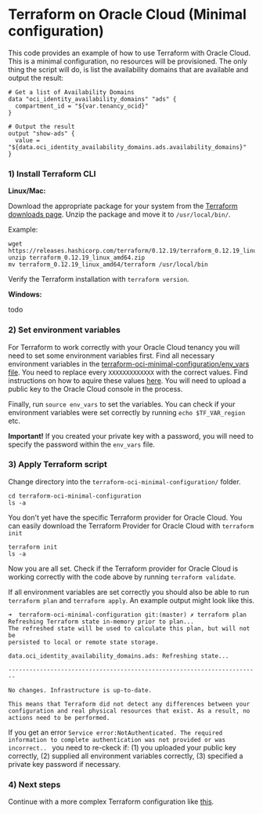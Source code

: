 # Terraform on Oracle Cloud (Minimal configuration)

This code provides an example of how to use Terraform with Oracle Cloud. This is a minimal configuration, no resources will be provisioned. The only thing the script will do, is list the availability domains that are available and output the result:

```
# Get a list of Availability Domains
data "oci_identity_availability_domains" "ads" {
  compartment_id = "${var.tenancy_ocid}"
}

# Output the result
output "show-ads" {
  value = "${data.oci_identity_availability_domains.ads.availability_domains}"
}
```

### 1) Install Terraform CLI

**Linux/Mac:**

Download the appropriate package for your system from the [Terraform downloads page](https://www.terraform.io/downloads.html). Unzip the package and move it to `/usr/local/bin/`. 

Example:

```
wget https://releases.hashicorp.com/terraform/0.12.19/terraform_0.12.19_linux_amd64.zip
unzip terraform_0.12.19_linux_amd64.zip
mv terraform_0.12.19_linux_amd64/terraform /usr/local/bin
```

Verify the Terraform installation with `terraform version`.

**Windows:**

todo

### 2) Set environment variables

For Terraform to work correctly with your Oracle Cloud tenancy you will need to set some environment variables first. Find all necessary environment variables in the [terraform-oci-minimal-configuration/env_vars file](env_vars). You need to replace every `XXXXXXXXXXXXX` with the correct values. Find instructions on how to aquire these values [here](https://docs.cloud.oracle.com/iaas/Content/API/Concepts/apisigningkey.htm#Other). You will need to upload a public key to the Oracle Cloud console in the process.

Finally, run `source env_vars` to set the variables. You can check if your environment variables were set correctly by running `echo $TF_VAR_region` etc.

**Important!** If you created your private key with a password, you will need to specify the password within the `env_vars` file.

### 3) Apply Terraform script

Change directory into the `terraform-oci-minimal-configuration/` folder.
```
cd terraform-oci-minimal-configuration
ls -a
```
You don't yet have the specific Terraform provider for Oracle Cloud. You can easily download the Terraform Provider for Oracle Cloud with `terraform init`
```
terraform init
ls -a
```
Now you are all set. Check if the Terraform provider for Oracle Cloud is working correctly with the code above by running `terraform validate`. 

If all environment variables are set correctly you should also be able to run `terraform plan` and `terraform apply`. An example output might look like this.

```
➜  terraform-oci-minimal-configuration git:(master) ✗ terraform plan
Refreshing Terraform state in-memory prior to plan...
The refreshed state will be used to calculate this plan, but will not be
persisted to local or remote state storage.

data.oci_identity_availability_domains.ads: Refreshing state...

------------------------------------------------------------------------

No changes. Infrastructure is up-to-date.

This means that Terraform did not detect any differences between your
configuration and real physical resources that exist. As a result, no
actions need to be performed.

```

If you get an error `Service error:NotAuthenticated. The required information to complete authentication was not provided or was incorrect.. ` you need to re-ckeck if: (1) you uploaded your public key correctly, (2) supplied all environment variables correctly, (3) specified a private key password if necessary.

### 4) Next steps

Continue with a more complex Terraform configuration like [this](https://github.com/alpsteam/terraform-oci-simple-webserver).
